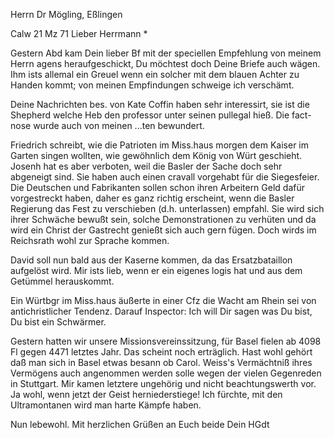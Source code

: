 Herrn Dr Mögling, Eßlingen

 Calw 21 Mz 71
Lieber Herrmann <Mogl>*

Gestern Abd kam Dein lieber Bf mit der speciellen Empfehlung von meinem Herrn agens heraufgeschickt, Du möchtest doch Deine Briefe auch wägen. Ihm ists allemal ein Greuel wenn ein solcher mit dem blauen Achter zu Handen kommt; von meinen Empfindungen schweige ich verschämt.

Deine Nachrichten bes. von Kate Coffin haben sehr interessirt, sie ist die Shepherd welche Heb den professor unter seinen pullegal hieß. Die fact-nose wurde auch von meinen ...ten bewundert.

Friedrich schreibt, wie die Patrioten im Miss.haus morgen dem Kaiser im Garten singen wollten, wie gewöhnlich dem König von Würt geschieht. Josenh hat es aber verboten, weil die Basler der Sache doch sehr abgeneigt sind. Sie haben auch einen cravall vorgehabt für die Siegesfeier. Die Deutschen und Fabrikanten sollen schon ihren Arbeitern Geld dafür vorgestreckt haben, daher es ganz richtig erscheint, wenn die Basler Regierung das Fest zu verschieben (d.h. unterlassen) empfahl. Sie wird sich ihrer Schwäche bewußt sein, solche Demonstrationen zu verhüten und da wird ein Christ der Gastrecht genießt sich auch gern fügen. Doch wirds im Reichsrath wohl zur Sprache kommen.

David soll nun bald aus der Kaserne kommen, da das Ersatzbataillon aufgelöst wird. Mir ists lieb, wenn er ein eigenes logis hat und aus dem Getümmel herauskommt.

Ein Würtbgr im Miss.haus äußerte in einer Cfz die Wacht am Rhein sei von antichristlicher Tendenz. Darauf Inspector: Ich will Dir sagen was Du bist, Du bist ein Schwärmer.

Gestern hatten wir unsere Missionsvereinssitzung, für Basel fielen ab 4098 Fl gegen 4471 letztes Jahr. Das scheint noch erträglich. Hast wohl gehört daß man sich in Basel etwas besann ob Carol. Weiss's Vermächtniß ihres Vermögens auch angenommen werden solle wegen der vielen Gegenreden in Stuttgart. Mir kamen letztere ungehörig und nicht beachtungswerth vor. 
Ja wohl, wenn jetzt der Geist herniederstiege! Ich fürchte, mit den Ultramontanen wird man harte Kämpfe haben.

 Nun lebewohl. Mit herzlichen Grüßen
 an Euch beide Dein HGdt
